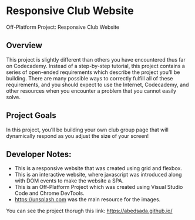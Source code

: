 # Responsive Club Website
Off-Platform Project: Responsive Club Website

## Overview
This project is slightly different than others you have encountered thus far on Codecademy. Instead of a step-by-step tutorial, this project contains a series of open-ended requirements which describe the project you’ll be building. There are many possible ways to correctly fulfill all of these requirements, and you should expect to use the Internet, Codecademy, and other resources when you encounter a problem that you cannot easily solve.

## Project Goals
In this project, you’ll be building your own club group page that will dynamically respond as you adjust the size of your screen!​


## Developer Notes:

* This is a responsive website that was created using grid and flexbox.
* This is an interactive website, where javascript was introduced along with DOM events to make the website a SPA.
* This is an Off-Platform Project which was created using Visual Studio Code and Chrome DevTools.
* https://unsplash.com was the main resource for the images.

You can see the project thorugh this link: https://abedsada.github.io/

